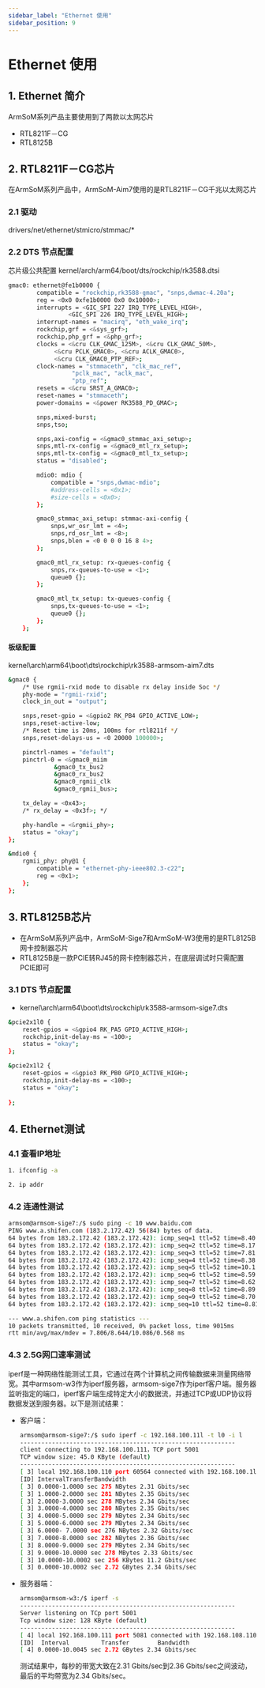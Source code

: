 ```yaml
---
sidebar_label: "Ethernet 使用"
sidebar_position: 9
---
```


# Ethernet 使用

## 1. Ethernet 简介
ArmSoM系列产品主要使用到了两款以太网芯片
- RTL8211F－CG
- RTL8125B

## 2. RTL8211F－CG芯片
在ArmSoM系列产品中，ArmSoM-Aim7使用的是RTL8211F－CG千兆以太网芯片

### 2.1 驱动
drivers/net/ethernet/stmicro/stmmac/*
### 2.2 DTS 节点配置

芯片级公共配置  kernel/arch/arm64/boot/dts/rockchip/rk3588.dtsi

```bash
gmac0: ethernet@fe1b0000 {
		compatible = "rockchip,rk3588-gmac", "snps,dwmac-4.20a";
		reg = <0x0 0xfe1b0000 0x0 0x10000>;
		interrupts = <GIC_SPI 227 IRQ_TYPE_LEVEL_HIGH>,
			     <GIC_SPI 226 IRQ_TYPE_LEVEL_HIGH>;
		interrupt-names = "macirq", "eth_wake_irq";
		rockchip,grf = <&sys_grf>;
		rockchip,php_grf = <&php_grf>;
		clocks = <&cru CLK_GMAC_125M>, <&cru CLK_GMAC_50M>,
			 <&cru PCLK_GMAC0>, <&cru ACLK_GMAC0>,
			 <&cru CLK_GMAC0_PTP_REF>;
		clock-names = "stmmaceth", "clk_mac_ref",
			      "pclk_mac", "aclk_mac",
			      "ptp_ref";
		resets = <&cru SRST_A_GMAC0>;
		reset-names = "stmmaceth";
		power-domains = <&power RK3588_PD_GMAC>;

		snps,mixed-burst;
		snps,tso;

		snps,axi-config = <&gmac0_stmmac_axi_setup>;
		snps,mtl-rx-config = <&gmac0_mtl_rx_setup>;
		snps,mtl-tx-config = <&gmac0_mtl_tx_setup>;
		status = "disabled";

		mdio0: mdio {
			compatible = "snps,dwmac-mdio";
			#address-cells = <0x1>;
			#size-cells = <0x0>;
		};

		gmac0_stmmac_axi_setup: stmmac-axi-config {
			snps,wr_osr_lmt = <4>;
			snps,rd_osr_lmt = <8>;
			snps,blen = <0 0 0 0 16 8 4>;
		};

		gmac0_mtl_rx_setup: rx-queues-config {
			snps,rx-queues-to-use = <1>;
			queue0 {};
		};

		gmac0_mtl_tx_setup: tx-queues-config {
			snps,tx-queues-to-use = <1>;
			queue0 {};
		};
	};
```

#### 板级配置 

kernel\arch\arm64\boot\dts\rockchip\rk3588-armsom-aim7.dts

```bash
&gmac0 {
	/* Use rgmii-rxid mode to disable rx delay inside Soc */
	phy-mode = "rgmii-rxid";
	clock_in_out = "output";

	snps,reset-gpio = <&gpio2 RK_PB4 GPIO_ACTIVE_LOW>;
	snps,reset-active-low;
	/* Reset time is 20ms, 100ms for rtl8211f */
	snps,reset-delays-us = <0 20000 100000>;

	pinctrl-names = "default";
	pinctrl-0 = <&gmac0_miim
		     &gmac0_tx_bus2
		     &gmac0_rx_bus2
		     &gmac0_rgmii_clk
		     &gmac0_rgmii_bus>;

	tx_delay = <0x43>;
	/* rx_delay = <0x3f>; */

	phy-handle = <&rgmii_phy>;
	status = "okay";
};

&mdio0 {
	rgmii_phy: phy@1 {
		compatible = "ethernet-phy-ieee802.3-c22";
		reg = <0x1>;
	};
};
```
## 3. RTL8125B芯片
- 在ArmSoM系列产品中，ArmSoM-Sige7和ArmSoM-W3使用的是RTL8125B网卡控制器芯片
- RTL8125B是一款PCIE转RJ45的网卡控制器芯片，在底层调试时只需配置PCIE即可
  
### 3.1 DTS 节点配置

- kernel\arch\arm64\boot\dts\rockchip\rk3588-armsom-sige7.dts
	
```bash
&pcie2x1l0 {
	reset-gpios = <&gpio4 RK_PA5 GPIO_ACTIVE_HIGH>;
	rockchip,init-delay-ms = <100>;
	status = "okay";
};

&pcie2x1l2 {
	reset-gpios = <&gpio3 RK_PB0 GPIO_ACTIVE_HIGH>;
	rockchip,init-delay-ms = <100>;
	status = "okay";
	
};
```

## 4. Ethernet测试
### 4.1 查看IP地址

```bash
1. ifconfig -a
```

```bash
2. ip addr
```

### 4.2 连通性测试

```bash
armsom@armsom-sige7:/$ sudo ping -c 10 www.baidu.com
PING www.a.shifen.com (183.2.172.42) 56(84) bytes of data.
64 bytes from 183.2.172.42 (183.2.172.42): icmp_seq=1 ttl=52 time=8.40 ms
64 bytes from 183.2.172.42 (183.2.172.42): icmp_seq=2 ttl=52 time=8.17 ms
64 bytes from 183.2.172.42 (183.2.172.42): icmp_seq=3 ttl=52 time=7.81 ms
64 bytes from 183.2.172.42 (183.2.172.42): icmp_seq=4 ttl=52 time=8.38 ms
64 bytes from 183.2.172.42 (183.2.172.42): icmp_seq=5 ttl=52 time=10.1 ms
64 bytes from 183.2.172.42 (183.2.172.42): icmp_seq=6 ttl=52 time=8.59 ms
64 bytes from 183.2.172.42 (183.2.172.42): icmp_seq=7 ttl=52 time=8.62 ms
64 bytes from 183.2.172.42 (183.2.172.42): icmp_seq=8 ttl=52 time=8.89 ms
64 bytes from 183.2.172.42 (183.2.172.42): icmp_seq=9 ttl=52 time=8.70 ms
64 bytes from 183.2.172.42 (183.2.172.42): icmp_seq=10 ttl=52 time=8.81 ms

--- www.a.shifen.com ping statistics ---
10 packets transmitted, 10 received, 0% packet loss, time 9015ms
rtt min/avg/max/mdev = 7.806/8.644/10.086/0.568 ms
```
### 4.3 2.5G网口速率测试
iperf是一种网络性能测试工具，它通过在两个计算机之间传输数据来测量网络带宽。其中armsom-w3作为iperf服务器，armsom-sige7作为iperf客户端。服务器监听指定的端口，iperf客户端生成特定大小的数据流，并通过TCP或UDP协议将数据发送到服务器。以下是测试结果：

- 客户端：

	```bash
	armsom@armsom-sige7:/$ sudo iperf -c 192.168.100.11l -t l0 -i l
	-------------------------------------------------------------
	client connecting to 192.168.100.111，TCP port 5001
	TCP window size: 45.0 KByte (default)
	-------------------------------------------------------------
	[ 3] local 192.168.100.110 port 60564 connected with 192.168.100.1ll port 5001
	[ID] IntervalTransferBandwidth
	[ 3] 0.0000-1.0000 sec 275 NBytes 2.31 Gbits/sec
	[ 3] 1.0000-2.0000 sec 281 NBytes 2.35 Gbits/sec
	[ 3] 2.0000-3.0000 sec 278 MBytes 2.34 Gbits/sec
	[ 3] 3.0000-4.0000 sec 280 NBytes 2.35 Gbits/sec
	[ 3] 4.0000-5.0000 sec 279 NBytes 2.34 Gbits/sec
	[ 3] 5.0000-6.0000 sec 279 MBytes 2.34 Gbits/sec
	[ 3] 6.0000- 7.0000 sec 276 NBytes 2.32 Gbits/sec
	[ 3] 7.0000-8.0000 sec 282 NBytes 2.36 Gbits/sec
	[ 3] 8.0000-9.0000 sec 279 MBytes 2.34 Gbits/sec
	[ 3] 9.0000-10.0000 sec 278 MBytes 2.33 Gbits/sec
	[ 3] 10.0000-10.0002 sec 256 KBytes 11.2 Gbits/sec
	[ 3] 0.0000-10.0002 sec 2.72 GBytes 2.34 Gbits/sec
	```
- 服务器端：

	```bash
	armsom@armsom-w3:/$ iperf -s
	-------------------------------------------------------------
	Server listening on TCp port 5001
	Tcp window size: 128 KByte (default)
	-------------------------------------------------------------
	[ 4] local 192.168.100.111 port 5081 connected with 192.168.108.110 port 68564
	[ID]  Interval         Transfer        Bandwidth 
	[ 4] 0.0000-10.0045 sec 2.72 GBytes 2.34 Gbits/sec
	```
	测试结果中，每秒的带宽大致在2.31 Gbits/sec到2.36 Gbits/sec之间波动，最后的平均带宽为2.34 Gbits/sec。